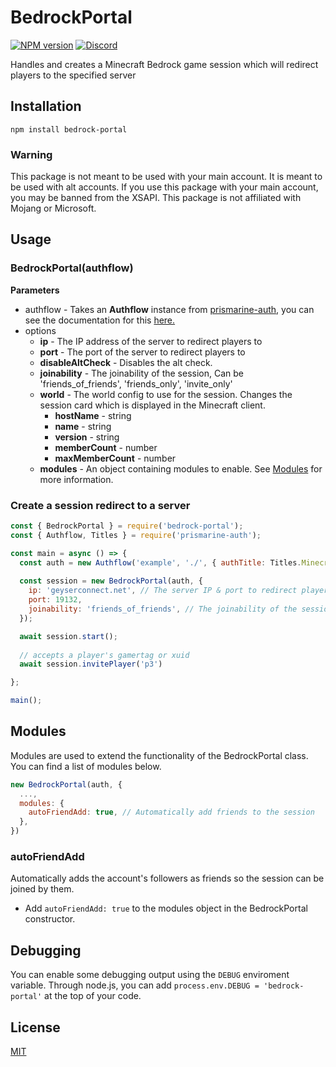 # BedrockPortal
[![NPM version](https://img.shields.io/npm/v/bedrock-portal.svg)](http://npmjs.com/package/bedrock-portal)
[![Discord](https://img.shields.io/badge/chat-on%20discord-brightgreen.svg)](https://discord.gg/KTyd9HWuBD)

Handles and creates a Minecraft Bedrock game session which will redirect players to the specified server

## Installation
```shell
npm install bedrock-portal
```

### Warning
This package is not meant to be used with your main account. It is meant to be used with alt accounts. If you use this package with your main account, you may be banned from the XSAPI. This package is not affiliated with Mojang or Microsoft.

## Usage

### BedrockPortal(authflow)
**Parameters**
- authflow - Takes an **Authflow** instance from [prismarine-auth](https://github.com/PrismarineJS/prismarine-auth), you can see the documentation for this [here.](https://github.com/PrismarineJS/prismarine-auth#authflow)
- options
  - **ip** - The IP address of the server to redirect players to
  - **port** - The port of the server to redirect players to
  - **disableAltCheck** - Disables the alt check.
  - **joinability** - The joinability of the session, Can be 'friends_of_friends', 'friends_only', 'invite_only'
  - **world** - The world config to use for the session. Changes the session card which is displayed in the Minecraft client.
	  - **hostName** - string
	  - **name** - string
	  - **version** - string
	  - **memberCount** - number
	  - **maxMemberCount** - number
  - **modules** - An object containing modules to enable. See [Modules](#modules) for more information.

### Create a session redirect to a server
```js
const { BedrockPortal } = require('bedrock-portal');
const { Authflow, Titles } = require('prismarine-auth');

const main = async () => {
  const auth = new Authflow('example', './', { authTitle: Titles.MinecraftNintendoSwitch, deviceType: 'Nintendo', flow: 'live' });
  
  const session = new BedrockPortal(auth, {
    ip: 'geyserconnect.net', // The server IP & port to redirect players to
    port: 19132,
    joinability: 'friends_of_friends', // The joinability of the session. Can be 'friends_of_friends', 'friends_only', 'invite_only'
  });

  await session.start();
	
  // accepts a player's gamertag or xuid
  await session.invitePlayer('p3')

};

main();
```

## Modules

Modules are used to extend the functionality of the BedrockPortal class. You can find a list of modules below.

```js
new BedrockPortal(auth, {
  ...,
  modules: {
    autoFriendAdd: true, // Automatically add friends to the session
  },
})
```

### autoFriendAdd

Automatically adds the account's followers as friends so the session can be joined by them.
* Add `autoFriendAdd: true` to the modules object in the BedrockPortal constructor.


## Debugging

You can enable some debugging output using the `DEBUG` enviroment variable. Through node.js, you can add `process.env.DEBUG = 'bedrock-portal'` at the top of your code.

## License

[MIT](LICENSE)
